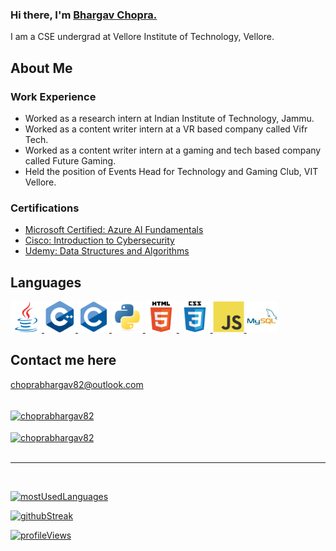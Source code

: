 ### Hi there, I'm [Bhargav Chopra.](https://choprabhargav82.github.io)  

I am a CSE undergrad at Vellore Institute of Technology, Vellore.


## About Me

### Work Experience

- Worked as a research intern at Indian Institute of Technology, Jammu.
- Worked as a content writer intern at a VR based company called Vifr Tech.
- Worked as a content writer intern at a gaming and tech based company called Future Gaming.
- Held the position of Events Head for Technology and Gaming Club, VIT Vellore.

### Certifications

- [Microsoft Certified: Azure AI Fundamentals](https://www.credly.com/badges/b8b5b069-f10c-4b5d-abfd-f1d5119f4067/public_url)
- [Cisco: Introduction to Cybersecurity](https://www.credly.com/badges/16c4c518-6025-4a07-8cd5-7b7477932391/public_url)
- [Udemy: Data Structures and Algorithms](https://ude.my/UC-3f20dd5e-89d5-4cff-a6d1-70aeda738b6c)


## Languages

  <a href="https://www.java.com">
    <img
      src="https://raw.githubusercontent.com/devicons/devicon/master/icons/java/java-original.svg"
      alt="java"
      width="50"
      height="50"
    />
  </a>
  <a href="https://learn.microsoft.com/en-us/cpp/cpp/cpp-language-reference">
    <img
      src="https://raw.githubusercontent.com/devicons/devicon/master/icons/cplusplus/cplusplus-original.svg"
      alt="cpp"
      width="50"
      height="50"
    />
  </a>
  <a href="https://learn.microsoft.com/en-us/cpp/c-language/c-language-reference">
    <img
      src="https://raw.githubusercontent.com/devicons/devicon/master/icons/c/c-original.svg"
      alt="c"
      width="50"
      height="50"
    />
  </a>
  <a href="https://www.python.org">
    <img
      src="https://raw.githubusercontent.com/devicons/devicon/master/icons/python/python-original.svg"
      alt="python"
      width="50"
      height="50"
    />
  </a>
  <a href="https://developer.mozilla.org/en-US/docs/Web/HTML">
    <img
      src="https://raw.githubusercontent.com/devicons/devicon/master/icons/html5/html5-original-wordmark.svg"
      alt="html"
      width="50"
      height="50"
    />
  </a>
  <a href="https://developer.mozilla.org/en-US/docs/Web/CSS">
    <img
      src="https://raw.githubusercontent.com/devicons/devicon/master/icons/css3/css3-original-wordmark.svg"
      alt="css"
      width="50"
      height="50"
    />
  </a>
  <a href="https://developer.mozilla.org/en-US/docs/Web/JavaScript">
    <img
      src="https://raw.githubusercontent.com/devicons/devicon/master/icons/javascript/javascript-original.svg"
      alt="javascript"
      width="50"
      height="50"
    />
  </a>
  <a href="https://www.mysql.com">
    <img
      src="https://raw.githubusercontent.com/devicons/devicon/master/icons/mysql/mysql-original-wordmark.svg"
      alt="sql"
      width="50"
      height="50"
    />
  </a>

  <br>
</p>

## Contact me here

  <a href="mailto:choprabhargav82@outlook.com">choprabhargav82@outlook.com</a>
  <br><br>

  <a href="https://www.linkedin.com/in/choprabhargav82/" target="_blank">
  <img
      align="center"
      src="https://www.vectorlogo.zone/logos/linkedin/linkedin-icon.svg"
      alt="choprabhargav82"
      height="40"
      width="40"
  />
  </a>
  <br><br>

  <a href="https://www.instagram.com/choprabhargav82/" target="_blank">
    <img
      align="center"
      src="https://www.vectorlogo.zone/logos/instagram/instagram-icon.svg"
      alt="choprabhargav82"
      height="40"
      width="40"
  />
  </a>
  <br><br>
  
</p>

<hr>

<br>

[![mostUsedLanguages](https://github-readme-stats.vercel.app/api/top-langs/?username=choprabhargav82&show_icons=true&theme=midnight-purple&layout=compact)](https://github.com/choprabhargav82)

[![githubStreak](https://github-readme-streak-stats.herokuapp.com?user=choprabhargav82&theme=tokyonight-duo&border_radius=25&card_width=500)](https://github.com/choprabhargav82)

[![profileViews](https://komarev.com/ghpvc/?username=choprabhargav82&label=Profile%20views&color=ff0000&style=flat)](https://github.com/choprabhargav82)







<!--

- 🔭 I’m currently working on ...
- 🌱 I’m currently learning ...
- 👯 I’m looking to collaborate on ...
- 🤔 I’m looking for help with ...
- 💬 Ask me about ...
- 📫 How to reach me: ...
- 😄 Pronouns: ...
- ⚡ Fun fact: ...
-->
